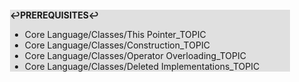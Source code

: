 <div style="margin:2em; background-color: #e0e0e0;">

<strong>↩PREREQUISITES↩</strong>

 * Core Language/Classes/This Pointer_TOPIC
 * Core Language/Classes/Construction_TOPIC
 * Core Language/Classes/Operator Overloading_TOPIC
 * Core Language/Classes/Deleted Implementations_TOPIC

</div>

